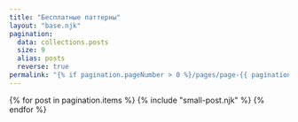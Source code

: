 ```yaml
---
title: "Бесплатные паттерны"
layout: "base.njk"
pagination:
  data: collections.posts
  size: 9
  alias: posts
  reverse: true
permalink: "{% if pagination.pageNumber > 0 %}/pages/page-{{ pagination.pageNumber + 1 }}{% endif %}/index.html"
---
```


{% for post in pagination.items %}
  {% include "small-post.njk" %}
{% endfor %}
